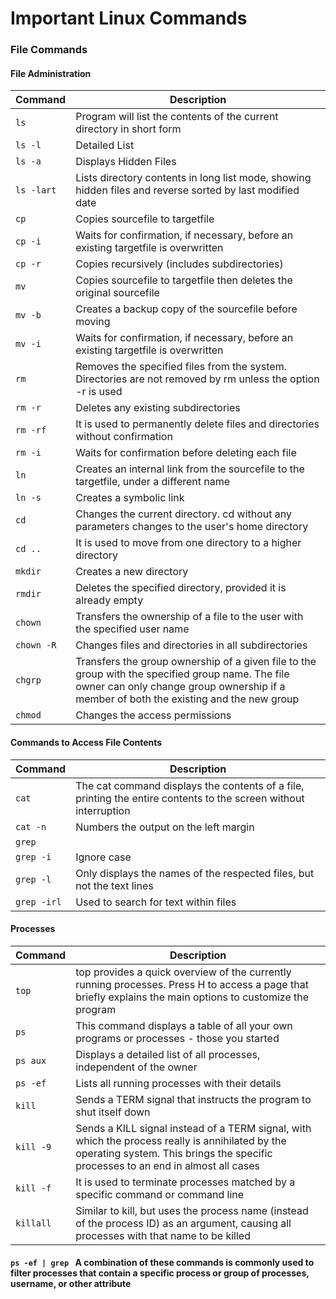 # Important Linux Commands

### File Commands
#### File Administration
| Command | Description |
| ------- | ----------- |
| `ls` | Program will list the contents of the current directory in short form |
| `ls -l` | Detailed List |
| `ls -a` | Displays Hidden Files |
| `ls -lart` | Lists directory contents in long list mode, showing hidden files and reverse sorted by last modified date |
| `cp` | Copies sourcefile to targetfile |
| `cp -i` | Waits for confirmation, if necessary, before an existing targetfile is overwritten |
| `cp -r` | Copies recursively (includes subdirectories) |
| `mv` | Copies sourcefile to targetfile then deletes the original sourcefile |
| `mv -b` | Creates a backup copy of the sourcefile before moving |
| `mv -i` | Waits for confirmation, if necessary, before an existing targetfile is overwritten |
| `rm` | Removes the specified files from the system. Directories are not removed by rm unless the option -r is used |
| `rm -r` | Deletes any existing subdirectories |
| `rm -rf` | It is used to permanently delete files and directories without confirmation |
| `rm -i` | Waits for confirmation before deleting each file |
| `ln` | Creates an internal link from the sourcefile to the targetfile, under a different name |
| `ln -s` | Creates a symbolic link |
| `cd` | Changes the current directory. cd without any parameters changes to the user's home directory |
| `cd ..` | It is used to move from one directory to a higher directory |
| `mkdir` | Creates a new directory |
| `rmdir` | Deletes the specified directory, provided it is already empty |
| `chown` | Transfers the ownership of a file to the user with the specified user name |
| `chown -R` | Changes files and directories in all subdirectories |
| `chgrp ` | Transfers the group ownership of a given file to the group with the specified group name. The file owner can only change group ownership if a member of both the existing and the new group |
| `chmod` | Changes the access permissions |

#### Commands to Access File Contents
| Command | Description |
| ------- | ----------- |
| `cat` | The cat command displays the contents of a file, printing the entire contents to the screen without interruption |
| `cat -n` | Numbers the output on the left margin |
| `grep` | | The grep command finds a specific searchstring in specified file(s). If the search string is found, the command display the line in which the searchstring was found along with the file name |
| `grep -i` | Ignore case |
| `grep -l` | Only displays the names of the respected files, but not the text lines |
| `grep -irl` | Used to search for text within files |

#### Processes
| Command | Description |
| ------- | ----------- |
| `top` | top provides a quick overview of the currently running processes. Press H to access a page that briefly explains the main options to customize the program |
| `ps` | This command displays a table of all your own programs or processes - those you started |
| `ps aux` | Displays a detailed list of all processes, independent of the owner |
| `ps -ef` | Lists all running processes with their details |
| `kill` | Sends a TERM signal that instructs the program to shut itself down |
| `kill -9` | Sends a KILL signal instead of a TERM signal, with which the process really is annihilated by the operating system. This brings the specific processes to an end in almost all cases |
| `kill -f` | It is used to terminate processes matched by a specific command or command line |
| `killall` | Similar to kill, but uses the process name (instead of the process ID) as an argument, causing all processes with that name to be killed |

#### `ps -ef | grep ` A combination of these commands is commonly used to filter processes that contain a specific process or group of processes, username, or other attribute



